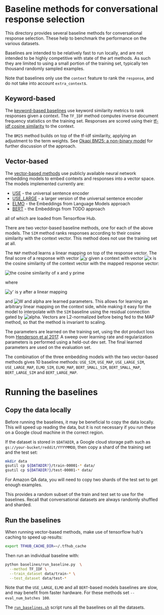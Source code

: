 # Baseline methods for conversational response selection

This directory provides several baseline methods for conversational response selection. These help to benchmark the performance on the various datasets.

Baselines are intended to be relatively fast to run locally, and are not intended to be highly competitive with state of the art methods. As such they are limited to using a small portion of the training set, typically ten thousand randomly sampled examples.

Note that baselines only use the `context` feature to rank the `response`, and do not take into account `extra_context`s.


## Keyword-based

The [keyword-based baselines](keyword_based.py) use keyword similarity metrics to rank responses given a context. The `TF_IDF` method computes inverse document frequency statistics on the training set. Responses are scored using their [tf-idf cosine similarity](https://janav.wordpress.com/2013/10/27/tf-idf-and-cosine-similarity/) to the context.

The `BM25` method builds on top of the tf-idf similarity, applying an adjustment to the term weights. See [Okapi BM25: a non-binary model](http://nlp.stanford.edu/IR-book/html/htmledition/okapi-bm25-a-non-binary-model-1.html) for further discussion of the approach.


## Vector-based

The [vector-based methods](vector_based.py) use publicly available neural network embedding models to embed contexts and responses into a vector space. The models implemented currently are:

* [USE](https://tfhub.dev/google/universal-sentence-encoder/2) - the universal sentence encoder
* [USE_LARGE](https://tfhub.dev/google/universal-sentence-encoder-large/3) - a larger version of the universal sentence encoder
* [ELMO](https://tfhub.dev/google/elmo/1) - the Embeddings from Language Models approach
* [BERT](https://tfhub.dev/google/bert/1) - the Embeddings from TODO approach

all of which are loaded from Tensorflow Hub.


There are two vector-based baseline methods, one for each of the above models. The `SIM` method ranks responses according to their cosine similarity with the context vector. This method does not use the training set at all.

The `MAP` method learns a linear mapping on top of the response vector. The final score of a response with vector <img alt="y" src="https://latex.codecogs.com/svg.latex?\mathbf{y}"> given a context with vector <img alt="x" src="https://latex.codecogs.com/svg.latex?\mathbf{x}"> is the cosine similarity of the context vector with the mapped response vector:

<img alt="the cosine similarity of x and y prime" src="https://latex.codecogs.com/svg.latex?%5Cfrac%7B%5Cmathbf%7Bx%7D%5Ccdot%5Cmathbf%7By%7D%27%7D%7B%5Cleft%5C%7C%5Cmathbf%7Bx%7D%5Cright%5C%7C%20%5Cleft%5C%7C%5Cmathbf%7By%7D%27%5Cright%5C%7C%7D">

where

<img alt="y' is y after a linear mapping" src="https://latex.codecogs.com/svg.latex?%5Cmathbf%7By%7D%27%3D(W%2B%5Calpha%20I)%5Ccdot%5Cmathbf%7By%7D" />

and <img alt="W and alpha" src="https://latex.codecogs.com/svg.latex?W,\:\alpha"> are learned parameters. This allows for learning an arbitrary linear mapping on the context side, while making it easy for the model to interpolate with the `SIM` baseline using the residual connection gated by ![alpha](https://latex.codecogs.com/svg.latex?\alpha). Vectors are L2-normalized before being fed to the MAP method, so that the method is invariant to scaling.

The parameters are learned on the training set, using the dot product loss from [Henderson et al 2017](https://arxiv.org/abs/1705.00652). A sweep over learning rate and regularization parameters is performed using a held-out dev set. The final learned parameters are used on the evaluation set.

The combination of the three embedding models with the two vector-based methods gives 10 baseline methods: `USE_SIM`, `USE_MAP`, `USE_LARGE_SIM`, `USE_LARGE_MAP`, `ELMO_SIM`, `ELMO_MAP`, `BERT_SMALL_SIM`, `BERT_SMALL_MAP`, `BERT_LARGE_SIM` and `BERT_LARGE_MAP`.

# Running the baselines

## Copy the data locally

Before running the baselines, it may be beneficial to copy the data locally. This will speed up reading the data, but it is not necessary if you run these on a Google cloud machine in the correct region.

If the dataset is stored in `$DATADIR`, a Google cloud storage path such as `gs://your-bucket/reddit/YYYYMMDD`, then copy a shard of the training set and the test set:

```bash
mkdir data
gsutil cp ${DATADIR?}/train-00001-* data/
gsutil cp ${DATADIR?}/test-00001-* data/
```

For Amazon QA data, you will need to copy two shards of the test set to get enough examples.

This provides a random subset of the train and test set to use for the baselines. Recall that conversational datasets are always randomly shuffled and sharded.

## Run the baselines

When running vector-based methods, make use of tensorflow hub's caching to speed up results:

```bash
export TFHUB_CACHE_DIR=~/.tfhub_cache
```

Then run an individual baseline with:

```bash
python baselines/run_baseline.py  \
  --method TF_IDF \
  --train_dataset data/train-* \
  --test_dataset data/test-*
```

Note that the `USE_LARGE`, `ELMO` and all `BERT`-based models baselines are slow, and may benefit from faster hardware. For these methods set `--eval_num_batches 100`.

The [`run_baselines.sh`](run_baselines.sh) script runs all the baselines on all the datasets.
